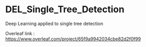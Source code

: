 # DEL_Single_Tree_Detection
Deep Learning applied to single tree detection

Overleaf link : https://www.overleaf.com/project/65f9a9942034cbe82d2f0f99
